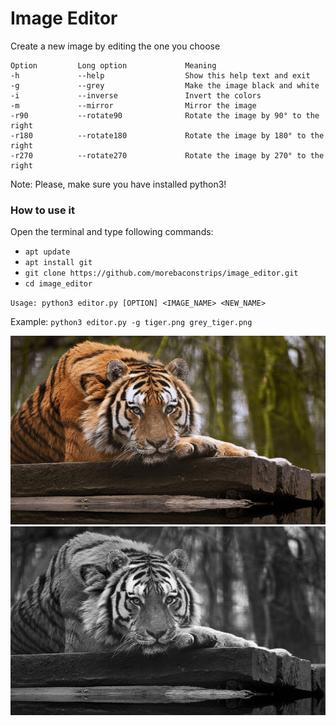 # Image Editor
Create a new image by editing the one you choose


```
Option         Long option             Meaning
-h             --help                  Show this help text and exit
-g             --grey                  Make the image black and white
-i             --inverse               Invert the colors
-m             --mirror                Mirror the image
-r90           --rotate90              Rotate the image by 90° to the right
-r180          --rotate180             Rotate the image by 180° to the right
-r270          --rotate270             Rotate the image by 270° to the right
```
Note: Please, make sure you have installed python3!


### How to use it

Open the terminal and type following commands:

- `apt update`
- `apt install git`
- `git clone https://github.com/morebaconstrips/image_editor.git`
- `cd image_editor`


`Usage: python3 editor.py [OPTION] <IMAGE_NAME> <NEW_NAME>`

Example: `python3 editor.py -g tiger.png grey_tiger.png`


![alt text](tiger.png  "tiger.png")
![alt text](grey_tiger.png  "grey_tiger.png")

